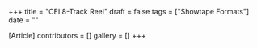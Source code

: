 +++
title = "CEI 8-Track Reel"
draft = false
tags = ["Showtape Formats"]
date = ""

[Article]
contributors = []
gallery = []
+++